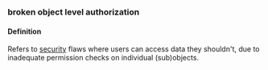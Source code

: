 ### broken object level authorization

<h4>Definition</h4><p>Refers to <a href="security">security</a> flaws where users can access data they shouldn&#39;t, due to inadequate permission checks on individual (sub)objects.</p>